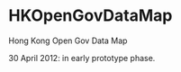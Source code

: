 HKOpenGovDataMap
================

Hong Kong Open Gov Data Map

30 April 2012: in early prototype phase.
